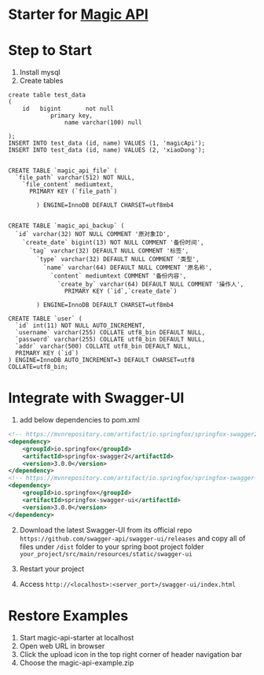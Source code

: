 # Starter for [Magic API](https://www.ssssssss.org/)


# Step to Start

1. Install mysql
2. Create tables
```
create table test_data
(
    id   bigint       not null
            primary key,
                name varchar(100) null
                
);
INSERT INTO test_data (id, name) VALUES (1, 'magicApi');
INSERT INTO test_data (id, name) VALUES (2, 'xiaoDong');


CREATE TABLE `magic_api_file` (
  `file_path` varchar(512) NOT NULL,
    `file_content` mediumtext,
      PRIMARY KEY (`file_path`)
      
        ) ENGINE=InnoDB DEFAULT CHARSET=utf8mb4


CREATE TABLE `magic_api_backup` (
  `id` varchar(32) NOT NULL COMMENT '原对象ID',
    `create_date` bigint(13) NOT NULL COMMENT '备份时间',
      `tag` varchar(32) DEFAULT NULL COMMENT '标签',
        `type` varchar(32) DEFAULT NULL COMMENT '类型',
          `name` varchar(64) DEFAULT NULL COMMENT '原名称',
            `content` mediumtext COMMENT '备份内容',
              `create_by` varchar(64) DEFAULT NULL COMMENT '操作人',
                PRIMARY KEY (`id`,`create_date`)
                
        ) ENGINE=InnoDB DEFAULT CHARSET=utf8mb4

CREATE TABLE `user` (
  `id` int(11) NOT NULL AUTO_INCREMENT,
  `username` varchar(255) COLLATE utf8_bin DEFAULT NULL,
  `password` varchar(255) COLLATE utf8_bin DEFAULT NULL,
  `addr` varchar(500) COLLATE utf8_bin DEFAULT NULL,
  PRIMARY KEY (`id`)
) ENGINE=InnoDB AUTO_INCREMENT=3 DEFAULT CHARSET=utf8 COLLATE=utf8_bin;
```

# Integrate with Swagger-UI
1. add below dependencies to pom.xml
```xml
<!-- https://mvnrepository.com/artifact/io.springfox/springfox-swagger2 -->
<dependency>
    <groupId>io.springfox</groupId>
    <artifactId>springfox-swagger2</artifactId>
    <version>3.0.0</version>
</dependency>
<!-- https://mvnrepository.com/artifact/io.springfox/springfox-swagger-ui -->
<dependency>
    <groupId>io.springfox</groupId>
    <artifactId>springfox-swagger-ui</artifactId>
    <version>3.0.0</version>
</dependency>
```

2. Download the latest Swagger-UI from its official repo
 `https://github.com/swagger-api/swagger-ui/releases` and copy all of files under `/dist` folder to your spring boot project folder `your_project/src/main/resources/static/swagger-ui`

3. Restart your project

4. Access `http://<localhost>:<server_port>/swagger-ui/index.html`


# Restore Examples
1. Start magic-api-starter at localhost
2. Open web URL in browser
3. Click the upload icon in the top right corner of header navigation bar
4. Choose the magic-api-example.zip

